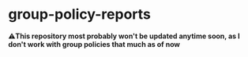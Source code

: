 # group-policy-reports

⚠️**This repository most probably won't be updated anytime soon, as I don't work with group policies that much as of now**
